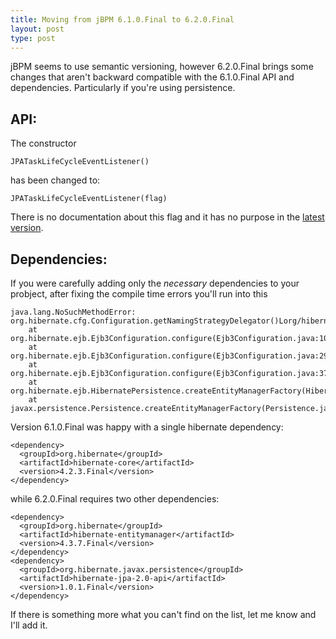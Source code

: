 ```yaml
---
title: Moving from jBPM 6.1.0.Final to 6.2.0.Final
layout: post
type: post
---
```


jBPM seems to use semantic versioning, however 6.2.0.Final brings some changes that aren't backward compatible with the 6.1.0.Final API and dependencies. Particularly if you're using persistence.

API:
----
The constructor
```
JPATaskLifeCycleEventListener()
```
has been changed to:
```
JPATaskLifeCycleEventListener(flag)
```

There is no documentation about this flag and it has no purpose in the [latest version](https://github.com/droolsjbpm/jbpm/blob/04dff973905d3c3cacd3c4e45a420fb3b48945e3/jbpm-human-task/jbpm-human-task-audit/src/main/java/org/jbpm/services/task/audit/JPATaskLifeCycleEventListener.java#L47).

Dependencies:
-------------

If you were carefully adding only the _necessary_ dependencies to your probject, after fixing the compile time errors you'll run into this

```
java.lang.NoSuchMethodError: org.hibernate.cfg.Configuration.getNamingStrategyDelegator()Lorg/hibernate/cfg/naming/NamingStrategyDelegator;
	at org.hibernate.ejb.Ejb3Configuration.configure(Ejb3Configuration.java:1066)
	at org.hibernate.ejb.Ejb3Configuration.configure(Ejb3Configuration.java:295)
	at org.hibernate.ejb.Ejb3Configuration.configure(Ejb3Configuration.java:376)
	at org.hibernate.ejb.HibernatePersistence.createEntityManagerFactory(HibernatePersistence.java:58)
	at javax.persistence.Persistence.createEntityManagerFactory(Persistence.java:63)
```

Version 6.1.0.Final was happy with a single hibernate dependency:

```
<dependency>
  <groupId>org.hibernate</groupId>
  <artifactId>hibernate-core</artifactId>
  <version>4.2.3.Final</version>
</dependency>
```

while 6.2.0.Final requires two other dependencies:

```
<dependency>
  <groupId>org.hibernate</groupId>
  <artifactId>hibernate-entitymanager</artifactId>
  <version>4.3.7.Final</version>
</dependency>
<dependency>
  <groupId>org.hibernate.javax.persistence</groupId>
  <artifactId>hibernate-jpa-2.0-api</artifactId>
  <version>1.0.1.Final</version>
</dependency>
```

If there is something more what you can't find on the list, let me know and I'll add it.
